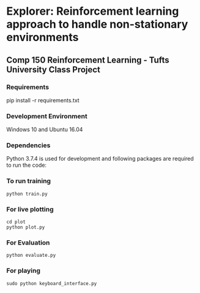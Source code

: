 # Explorer: Reinforcement learning approach to handle non-stationary environments

## Comp 150 Reinforcement Learning - Tufts University Class Project

### Requirements
pip install -r requirements.txt

### Development Environment
Windows 10 and Ubuntu 16.04 <br>

### Dependencies
Python 3.7.4 is used for development and following packages are required to run the code:

### To run training
```
python train.py
```

### For live plotting
```
cd plot
python plot.py
```

### For Evaluation
```
python evaluate.py
```

### For playing
```
sudo python keyboard_interface.py
```
